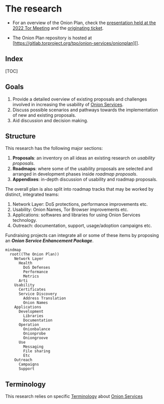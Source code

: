 # The research

* For an overview of the Onion Plan, check the [presentation held at the 2022 Tor
  Meeting][] and the [originating ticket][].

* The Onion Plan repository is hosted at [https://gitlab.torproject.org/tpo/onion-services/onionplan][].

[presentation held at the 2022 Tor Meeting]: https://gitlab.torproject.org/tpo/team/-/wikis/202209MeetingOnionPlan
[originating ticket]: https://gitlab.torproject.org/tpo/onion-services/onion-support/-/issues/135
[https://gitlab.torproject.org/tpo/onion-services/onionplan]: https://gitlab.torproject.org/tpo/onion-services/onionplan

## Index

[TOC]

## Goals

1. Provide a detailed overview of existing proposals and challenges involved in
   increasing the usability of [Onion Services][].
2. Discuss possible scenarios and pathways towards the implementation of
   new and existing proposals.
3. Aid discussion and decision making.

[Onion Services]: https://community.torproject.org/onion-services/

## Structure

This research has the following major sections:

1. **Proposals**: an inventory on all ideas an existing research on _usability
   proposals_.
2. **Roadmaps**: where some of the usability proposals are selected and arranged in
   development phases inside _roadmap proposals_.
3. **Appendixes**: in-depth discussion of usability and roadmap proposals.

The overall plan is also split into roadmap tracks that may be worked by
distinct, integrated teams:

1. Network Layer: DoS protections, performance improvements etc.
2. Usability: Onion Names, Tor Browser improvements etc.
3. Applications: softwares and libraries for using Onion Services technology.
4. Outreach: documentation, support, usage/adoption campaigns etc.

Fundraising projects can integrate all or some of these items by proposing an
***Onion Service Enhancement Package***.

```mermaid
mindmap
  root((The Onion Plan))
    Network Layer
      Health
        DoS Defenses
        Performance
        Metrics
      Arti
    Usability
      Certificates
      Service Discovery
        Address Translation
        Onion Names
    Applications
      Development
        Libraries
        Documentation
      Operation
        Onionbalance
        Onionprobe
        Oniongroove
      Use
        Messaging
        File sharing
        Etc
    Outreach
      Campaigns
      Support
```

## Terminology

This research relies on specific [Terminology][] about [Onion Services][]

[Terminology]: https://gitlab.torproject.org/tpo/onion-services/onion-support/-/wikis/Documentation/Terminology
